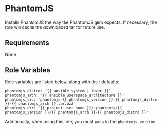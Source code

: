 PhantomJS
=========

Installs PhantomJS the way the PhantomJS gem expects. If necessary, the role will cache the downloaded tar for future use.

Requirements
------------

None

Role Variables
--------------

Role variables are listed below, along with their defaults:

    phantomjs_distro: '{{ ansible_system | lower }}'
    phantomjs_arch: '{{ ansible_userspace_architecture }}'
    phantomjs_src: 'phantomjs-{{ phantomjs_version }}-{{ phantomjs_distro }}-{{ phantomjs_arch }}.tar.bz2'
    phantomjs_dir: '{{ project_user_home }}/.phantomjs/{{ phantomjs_version }}/{{ phantomjs_arch }}-{{ phantomjs_distro }}'

Additionally, when using this role, you must pass in the `phantomjs_version`.
